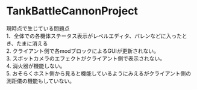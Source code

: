 # TankBattleCannonProject
現時点で生じている問題点\
1．全体での各機体ステータス表示がレベルエディタ、バレンなどに入ったとき、たまに消える\
2. クライアント側で各modブロックによるGUIが更新されない。\
3. スポットカメラのエフェクトがクライアント側で表示されない。\
4. 消火器が機能しない。\
5. おそらくホスト側から見ると機能しているようにみえるがクライアント側の測距儀の機能もしていない。

